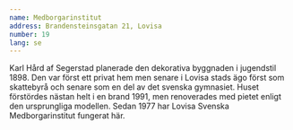 ```yaml
---
name: Medborgarinstitut
address: Brandensteinsgatan 21, Lovisa
number: 19
lang: se
---
```

Karl Hård af Segerstad planerade den dekorativa byggnaden i jugendstil 1898. Den var först ett privat hem men senare i Lovisa stads ägo först som skattebyrå och senare som en del av det svenska gymnasiet. Huset förstördes nästan helt i en brand 1991, men renoverades med pietet enligt den ursprungliga modellen. Sedan 1977 har Lovisa Svenska Medborgarinstitut fungerat här.